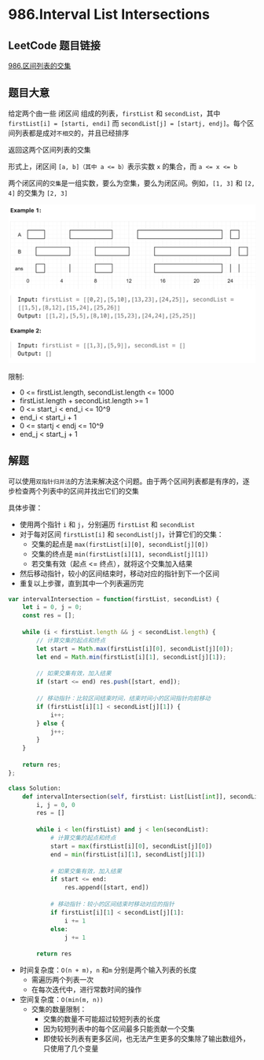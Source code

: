 # 986.Interval List Intersections

## LeetCode 题目链接

[986.区间列表的交集](https://leetcode.cn/problems/interval-list-intersections/)

## 题目大意

给定两个由一些 闭区间 组成的列表，`firstList` 和 `secondList`，其中 `firstList[i] = [starti, endi]` 而 `secondList[j] = [startj, endj]`。每个区间列表都是成对`不相交`的，并且已经排序

返回这两个区间列表的交集 

形式上，闭区间 `[a, b]（其中 a <= b）`表示实数 `x` 的集合，而 `a <= x <= b`

两个闭区间的`交集`是一组实数，要么为空集，要么为闭区间。例如，`[1, 3]` 和 `[2, 4]` 的交集为 `[2, 3]` 

![example986.png](images/example986.png)

限制:
- 0 <= firstList.length, secondList.length <= 1000
- firstList.length + secondList.length >= 1
- 0 <= start_i < end_i <= 10^9
- end_i < start_i + 1
- 0 <= startj < endj <= 10^9 
- end_j < start_j + 1
  
## 解题

可以使用`双指针归并法`的方法来解决这个问题。由于两个区间列表都是有序的，逐步检查两个列表中的区间并找出它们的交集

具体步骤：
- 使用两个指针 `i` 和 `j`，分别遍历 `firstList` 和 `secondList`
- 对于每对区间 `firstList[i]` 和 `secondList[j]`，计算它们的交集：
  - 交集的起点是 `max(firstList[i][0], secondList[j][0])`
  - 交集的终点是 `min(firstList[i][1], secondList[j][1])`
  - 若交集有效（起点 <= 终点），就将这个交集加入结果
- 然后移动指针，较小的区间结束时，移动对应的指针到下一个区间
- 重复以上步骤，直到其中一个列表遍历完

```js
var intervalIntersection = function(firstList, secondList) {
    let i = 0, j = 0;
    const res = [];

    while (i < firstList.length && j < secondList.length) {
        // 计算交集的起点和终点
        let start = Math.max(firstList[i][0], secondList[j][0]);
        let end = Math.min(firstList[i][1], secondList[j][1]);

        // 如果交集有效，加入结果
        if (start <= end) res.push([start, end]);

        // 移动指针：比较区间结束时间，结束时间小的区间指针向前移动
        if (firstList[i][1] < secondList[j][1]) {
            i++;
        } else {
            j++;
        }
    }

    return res;
};
```
```python
class Solution:
    def intervalIntersection(self, firstList: List[List[int]], secondList: List[List[int]]) -> List[List[int]]:
        i, j = 0, 0
        res = []

        while i < len(firstList) and j < len(secondList):
            # 计算交集的起点和终点
            start = max(firstList[i][0], secondList[j][0])
            end = min(firstList[i][1], secondList[j][1])

            # 如果交集有效，加入结果
            if start <= end:
                res.append([start, end])
            
            # 移动指针：较小的区间结束时移动对应的指针
            if firstList[i][1] < secondList[j][1]:
                i += 1
            else:
                j += 1
        
        return res
```

- 时间复杂度：`O(n + m)`，`n` 和`m` 分别是两个输入列表的长度
  - 需遍历两个列表一次
  - 在每次迭代中，进行常数时间的操作
- 空间复杂度：`O(min(m, n))`
  - 交集的数量限制：
    - 交集的数量不可能超过较短列表的长度
    - 因为较短列表中的每个区间最多只能贡献一个交集
    - 即使较长列表有更多区间，也无法产生更多的交集除了输出数组外，只使用了几个变量